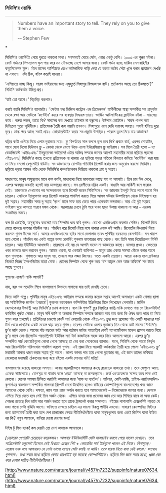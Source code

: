 ### সিডিসি’র ওয়ার্নিং

---

> Numbers have an important story to tell. They rely on you to give them a voice.
>
> -– Stephen Few

\*

সিডিসি’র ওয়ার্নিংটা পেয়ে ঘুরতে থাকলো মাথা। সবসময়ই ঘোরে সেটা, এবার একটু বেশি। ২০০৩ এর শুরুর ঘটনা। ফোর্ট গর্ডনের সিগন্যালস স্কুল পার করে মন দৌড়াচ্ছে দেশে আসার জন্য। ফোর্ট গর্ডন হচ্ছে মার্কিন সেনাবাহিনীর কম্যুনিকেশন স্কুল। তিন মাসের আর্শিয়াকে রেখে আটলান্টিক পাড়ি দেয়া যে কতো কষ্টের সেটা খুলে বলার প্রয়োজন দেখছি না এখানে। এটা ঠিক, হটাত্‍ করেই যাওয়া।

‘এশিয়াতে যাচ্ছ কিন্তু। সারস ভাইরাসের জন্য এমুহুর্তে সিঙ্গাপুর বিপদজনক বটে। প্রটেকশন আছে তো ঠিকমতো?’ সিডিসি কর্মকর্তার উদ্বিগ্ন প্রশ্ন।

‘যাই তো আগে।’ বিড়বিড় করলাম।

বলাই হয়নি সিডিসি’র ব্যাপারটা। 'সেন্টার ফর ডিজিস কন্ট্রোল এন্ড প্রিভেনশন' মার্কিনীদের স্বাস্থ্য সম্পর্কিত সব প্রাদুর্ভাব থেকে রক্ষা আর সেটাকে ‘কন্টেইন’ করার সব ব্যবস্থায় সিদ্ধহস্ত তারা। ভার্জিন আটলান্টিকের ফ্লাইটাও ফাঁকা – সারসের ভয়ে। গন্তব্য লন্ডন, তাতে কি? সারসের ভয় দেখাতে চাইলাম না বন্ধুদের। উঠলাম হোটেলে। সারস পাগল করে দিচ্ছিলো পুরো পৃথিবীকে। প্রতিষেধক তৈরী করা যায়নি তখনও। সিঙ্গাপুরে এসে দেখি ভয়াবহ অবস্থা। সবাই হাঁটছে দুরে দুরে। মাস্ক পরে আছে সবাই প্রায়। কোয়ারেন্টাইন করার সব প্রস্তুতি উপস্থিত। পারলে তুলে নিয়ে যায় আমাকে!

ঘড়ির কাটা এগিয়ে নিয়ে এলাম দুহাজার নয়ে। ফ্লু বিপর্যয়ের সাল বললে ভুল হবে কি? প্রথমে বার্ড, এরপর সোয়াইন, সাথে যোগ দিলো হিউমান ফ্লু – কোথা থেকে যেনো উড়ে এলো ইউরেসিয়ান ফ্লু ভাইরাস। সব মিলে তৈরী হলো – দ্যা ডেডলিয়েস্ট ‘এইচ১এন১’ ইনফ্লুয়েন্জা ভাইরাস! এটার অস্তিত্ব সম্মন্ধে জানার আগেই মহামারীর মতো ছড়িয়ে পড়লো এইচ১এন১\| সিডিসি’র কাছে তখনো প্রতিষেধক না থাকায় এর ছড়িয়ে পড়ার গতিকে কিভাবে কমিয়ে ‘কন্টেইন’ করা যায় তা নিয়ে বসলো রেগুলেটরি বডিটা। সব ডাক্তারদের রোগটার গতিবিধি রিপোর্ট করার জন্য অনুরোধ করলো সিডিসি। ছড়িয়ে পড়ার আসল গতি থেকে সিডিসি’র কম্পাইলেশন পিছিয়ে থাকলো প্রায় দু সপ্তাহ।

সাধারণত: মানুষ অসুস্থবোধ মানে কফ কাশি, মাথাব্যথা নিয়ে ডাক্তারের কাছে যায় না সহসাই। তিন চার দিন দেখে, এরপর অবস্থার অবনতি হলেই যায় ডাক্তারের কাছে। সব রোগীদের চরিত্র একই। বাঙালি আর মার্কিনী বলে ফারাক নেই। ডাক্তারকে দেখানোর পর সন্দেহজনক হলে রিপোর্ট করেন সিডিসিকে। সব জায়গার ইনপুট নিতে লাগে আরো দিন চারেক। সেটাকে ট্যাবুলেশন করে রিপোর্ট আকারে পাবলিশ করতে গিয়ে আসল ঘটনার উত্পত্তিস্থল থেকে টাইমল্যাগ হয় দুই সপ্তাহ। মহামারীর সময় দু সপ্তাহ ‘ল্যাগ’ মানে সাফ হয়ে যেতে পারে একেকটা অঙ্গরাজ্য। আর এই দুই সপ্তাহে ভাইরাস ঘুরে আসতে পারবে মঙ্গল থেকে। সরকারের চোখে ঠুলি পরে থাকা ছাড়া উপায় থাকলো না আর – এরকম সংকটময় সময়ে।

কল মি ক্রেইজি, অসুস্থবোধ করলেই তার সিম্পটম ধরে করি গুগল। চোখের এনজিওগ্রাম করলাম সেদিন। রিপোর্ট নিয়ে যেতে বলেছে ডাক্তার পাঁচদিন পর। পাঁচদিন ধরে রিপোর্ট নিয়ে বসে থাকার লোক নই আমি। রিপোর্টের কিওয়ার্ড নিয়ে করলাম গুগল ইমেজ সার্চ। আমার এনজিওগ্রামের ছবির সাথে মেলালাম তাবৎ পৃথিবীর বয়স্কদের কেসস্টাডি। মন খারাপ হয়ে গেলো। পাঁচদিন পর একই গল্পের ভাঙ্গা রেকর্ডিং শুনলাম ডাক্তারের কাছ থেকে। বরং তিনি সময় দিয়েছিলেন মিনিট চারেক। আর ইউটিউবে আধাঘন্টা। তারমানে এই নয় যে আপনি যাবেন না ডাক্তারের কাছে। ডাক্তার প্রথম। ভেতরের খবর জানতে হলে করবেন গুগল। আমার ধারণা, যা একান্তই ব্যক্তিগত – মানুষ তার একান্ত সমস্যা বৌকে বলার আগে বলে গুগলকে। গুগলতো আর মানুষ নয়, তাহলে আর লজ্জা কিসের। ওতো একটা প্রোগ্রাম। আরো একান্ত হলে ব্রাউজার নিজেই দিচ্ছে ইন্কগনিটোর মতো মোড। রোগের সিম্পটম থেকে শুরু করে ‘বস ঝাড়ল কেন আজ অফিসে’ সব উত্তর আছে গুগলে।

গুগলের এজেন্ট নাকি আপনি?

নাহ, বরং ওর মডেলিং শিখে বাংলাদেশে কিভাবে লাগানো যায় তাই দেখছি চেখে।

ফিরে আসি গল্পে। পৃথিবীর মানুষ এইচ১এন১ ভাইরাস সম্মন্ধে জানার কয়েক সপ্তাহ আগেই অসাধারণ একটা পেপার ছাপা হয় সাইন্টিফিক জার্নাল ‘নেচারে’\| গুগলের কয়েকজন কম্পিউটার ইঞ্জিনিয়ার মিলে লিখেছেন পেপারটা। মার্কিন হেলথকেয়ার ইন্ডাস্ট্রি আর সিডিসি’র চোখ কপালে। বলে কি গুগল? ফ্লুর বিস্তৃতির ব্যাপ্তি নাকি দেখতে পায় সে রিয়েলটাইম! কাহিনীর শুরুটা সোজা। মানুষ সর্দি কাশি বা অন্যান্য সিম্পটম সম্মন্ধে জানতে আর তার জন্য কি ঔষধ হতে পারে তা নিয়ে গুগল করে প্রথমেই। প্রতিদিনের চারশো কোটি সার্চ কোয়েরি থেকে এইচ১এন১ ফ্লুর জন্য প্রযোজ্য পাঁচ কোটি সচরাচর সার্চ টার্ম থেকে প্রাথমিক একটা মডেল দ্বাড় করায় গুগল। তারপর সেটাকে মেলায় দুহাজার তিন থেকে আট সালের সিডিসি’র ফ্লু’র ডাটা থেকে। আগের পাঁচ বছরের ডাটা আর বর্তমান ডাটার পয়তাল্লিশ কোটি ম্যাথমেটিকাল মডেল প্রসেস করতে গিয়ে ফ্লু’র সাথে কো-রিলেটেড পয়তাল্লিশটা ইউনিক সার্চ টার্ম কাজটাকে সহজ করে নিয়ে আসলো আরো। এরপর ফ্লু’র সম্পর্কিত সার্চ কোয়েরিগুলো কোথা থেকে আসছে তা বের করা সেকেন্ডের ব্যাপার। ফলে, সিডিসি থেকে আরো নির্ভুল আর রিয়েলটাইম পরিসংখান পাবলিশ করলো গুগল। এই প্রজ্ঞা নিয়ে সরকারী কর্মকর্তারা তৈরী হয়ে গেলো ‘এইচ১এন১ ফ্লু’ মহামারী আকার ধারণ করার সপ্তাহ দুই আগে। ভালয় ভালয় পার হয়ে গেলো দুহাজার নয়, এই জ্ঞান তাদের ভবিষ্যত যেকোনো মহামারী ঠেকানোর জন্য হয়ে রইলো একটা সোনার খনি! সত্যি!

বাংলাদেশের রয়েছে হাজারো সমস্যা। আবার সরকারীভাবে আমাদের কাছে রয়েছেও হাজারো তথ্য। তবে সেগুলো আছে একেক সাইলোতে। যোগসূত্র না থাকার ফলে ‘প্রজ্ঞা’ আসছে না জনকল্যানে। জর্জ ওরঅয়েলকে সন্দেহ করে লাভ নেই কোনো। দেশের সমস্যা চিন্হিত করাটাই আমাদের জন্য 'হাফ দ্য ব্যাটেল'। গার্টনার, কেপিএমজি, প্রাইস-ওয়াটারহাউস-কুপার্সএর বাংলাদেশ সম্পর্কিত গালভরা রিপোর্ট দেখে উদ্বেলিত হলেও বাইরের কোম্পানিগুলো বাংলাদেশের খবর জানে আমাদের থেকে বেশি। দক্ষতা, জ্ঞান আর প্রজ্ঞা অর্জন করতে হবে আমাদেরকেই – নিজেদেরকে জানার জন্য। দেশকে এগিয়ে নিয়ে যেতে হবে সেই তিন অর্জন থেকে। এগিয়ে যাবার জন্য প্রযোজ্য জ্ঞান তো আর শিখিয়ে যাবে না অন্য কেউ। সেজন্য রয়েছে বিগ ডাটা আর অর্জন করতে হবে তাকে ট্রান্সলেট করার সক্ষমতা। বইয়ের পাশাপাশি এক্সেলশিট পড়তে যে মজা পাবো সেটা বুঝিনি আগে। ভবিষ্যত দেখতে চাইলে এর ভালো বিকল্প পাইনি এখনো। সাধারণ কোম্পানির সিইওর জন্য ড্যাশবোর্ড তৈরী করা হলে দেশ চালানোর ক্ষেত্রে নীতিনির্ধারণীতে থাকা মানুষগুলোর জন্য একই জিনিস থাকা উচিত নয় কি? বলুন আমাকে, বানিয়ে দেবো দেশের জন্য!

টাইম টু গিভ ব্যাক! কম দেয়নি তো দেশ আমাকে আপনাকে।

_\[নেচারের পেপারটা চেয়েছেন কয়েকজন। আপনার ইউনিভার্সিটি সেটা সাবস্ক্রাইব করলে পেয়ে যাবেন সেখানে। তবে সাপ্লিমেন্টারি ডকুমেন্ট হিসেবে সেই বিখ্যাত এক্সেল শিট + কোয়েরির সার্চ টার্মগুলো পাবেন এই লিঙ্কে। বিনামূল্যে। এক্সেল ভক্ত বলে আপনারও যে সেটা ভালো লাগবে সেটা বলছি না আমি। তবে ধারণা নিতে বাধা নেই কারো। ধন্যবাদ গুগলকে। তথ্য সবার মধ্যে ছড়িয়ে দেবার ধারণাটাই বড় করেছে কোম্পানিটাকে। ছড়িয়ে দিন জ্ঞান সবার মধ্যে, প্রজ্ঞা বের করে নেবার দায়িত্ব নীতিনির্ধারণীদের।\]_

[http://www.nature.com/nature/journal/v457/n7232/suppinfo/nature07634.html](http://www.nature.com/nature/journal/v457/n7232/suppinfo/nature07634.html)

